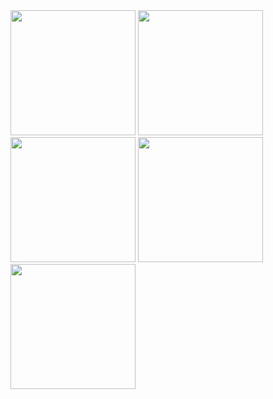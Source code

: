<img src="https://github.com/user-attachments/assets/1d54bb8c-adc1-4462-884b-f892a9653af3" width="200" height="auto" />
<img src="https://github.com/user-attachments/assets/cfb741d9-42a7-46e7-801e-f7328d258f2a" width="200" height="auto" />
<img src="https://github.com/user-attachments/assets/4fc5daef-0fd0-4860-9425-e088a75d0218" width="200" height="auto" />
<img src="https://github.com/user-attachments/assets/e003fb86-4031-42d4-bfe2-544330c02e84" width="200" height="auto" />
<img src="https://github.com/user-attachments/assets/6c0046bc-7ab5-4897-8f8b-4fabb1dbc90d" width="200" height="auto" />
